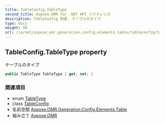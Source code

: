 ```yaml
---
title: TableConfig.TableType
second_title: Aspose.OMR for .NET API リファレンス
description: TableConfig 財産. テーブルのタイプ
type: docs
weight: 50
url: /ja/net/aspose.omr.generation.config.elements.table/tableconfig/tabletype/
---
```

## TableConfig.TableType property

テーブルのタイプ

```csharp
public TableType TableType { get; set; }
```

### 関連項目

* enum [TableType](../../../aspose.omr.generation.config.enums/tabletype/)
* class [TableConfig](../)
* 名前空間 [Aspose.OMR.Generation.Config.Elements.Table](../../tableconfig/)
* 組み立て [Aspose.OMR](../../../)



